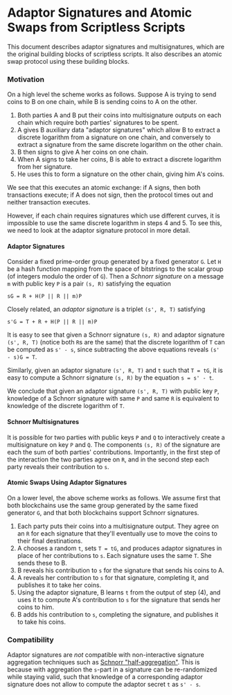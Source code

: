 Adaptor Signatures and Atomic Swaps from Scriptless Scripts
===========================

This document describes adaptor signatures and multisignatures, which are the
original building blocks of scriptless scripts. It also describes an atomic
swap protocol using these building blocks.

### Motivation

On a high level the scheme works as follows. Suppose A is trying to send coins
to B on one chain, while B is sending coins to A on the other.

1. Both parties A and B put their coins into multisignature outputs on each chain
   which require both parties' signatures to be spent.
2. A gives B auxiliary data "adaptor signatures" which allow B to extract a
   discrete logarithm from a signature on one chain, and conversely to extract a
   signature from the same discrete logarithm on the other chain.
3. B then signs to give A her coins on one chain.
4. When A signs to take her coins, B is able to extract a discrete logarithm
   from her signature.
5. He uses this to form a signature on the other chain, giving him A's coins.

We see that this executes an atomic exchange: if A signs, then both transactions
execute; if A does not sign, then the protocol times out and neither transaction
executes.

However, if each chain requires signatures which use different curves, it is
impossible to use the same discrete logarithm in steps 4 and 5. To see this,
we need to look at the adaptor signature protocol in more detail.

#### Adaptor Signatures

Consider a fixed prime-order group generated by a fixed generator `G`. Let `H`
be a hash function mapping from the space of bitstrings to the scalar group (of
integers modulo the order of `G`). Then a _Schnorr signature_ on a message `m`
with public key `P` is a pair `(s, R)` satisfying the equation

```
sG = R + H(P || R || m)P
```
Closely related, an _adaptor signature_ is a triplet `(s', R, T)` satisfying
```
s'G = T + R + H(P || R || m)P
```
It is easy to see that given a Schnorr signature `(s, R)` and adaptor signature
`(s', R, T)` (notice both `R`s are the same) that the discrete logarithm of `T`
can be computed as `s' - s`, since subtracting the above equations reveals
`(s' - s)G = T`.

Similarly, given an adaptor signature `(s', R, T)` and `t` such that `T = tG`,
it is easy to compute a Schnorr signature `(s, R)` by the equation `s = s' - t`.

We conclude that given an adaptor signature `(s', R, T)` with public key `P`,
knowledge of a Schnorr signature with same `P` and same `R` is equivalent to
knowledge of the discrete logarithm of `T`.

#### Schnorr Multisignatures

It is possible for two parties with public keys `P` and `Q` to interactively
create a multisignature on key `P` and `Q`. The components `(s, R)` of the
signature are each the sum of both parties' contributions. Importantly, in
the first step of the interaction the two parties agree on `R`, and in the
second step each party reveals their contribution to `s`.

#### Atomic Swaps Using Adaptor Signatures

On a lower level, the above scheme works as follows. We assume first that both
blockchains use the same group generated by the same fixed generator `G`, and
that both blockchains support Schnorr signatures.

1. Each party puts their coins into a multisignature output. They agree on an
   `R` for each signature that they'll eventually use to move the coins to their
   final destinations.
2. A chooses a random `t`, sets `T = tG`, and produces adaptor signatures in place
   of her contributions to `s`. Each signature uses the same `T`. She sends these
   to B.
3. B reveals his contribution to `s` for the signature that sends his coins to A.
4. A reveals her contribution to `s` for that signature, completing it, and
   publishes it to take her coins.
5. Using the adaptor signature, B learns `t` from the output of step (4), and uses
   it to compute A's contribution to `s` for the signature that sends her coins to
   him.
6. B adds his contribution to `s`, completing the signature, and publishes it to
   take his coins.

### Compatibility

Adaptor signatures are *not* compatible with non-interactive signature
aggregation techniques such as [Schnorr
"half-aggregation"](https://lists.linuxfoundation.org/pipermail/bitcoin-dev/2017-May/014272.html).
This is because with aggregation the `s`-part in a signature can be
re-randomized while staying valid, such that knowledge of a corresponding
adaptor signature does not allow to compute the adaptor secret `t` as `s' - s`.
